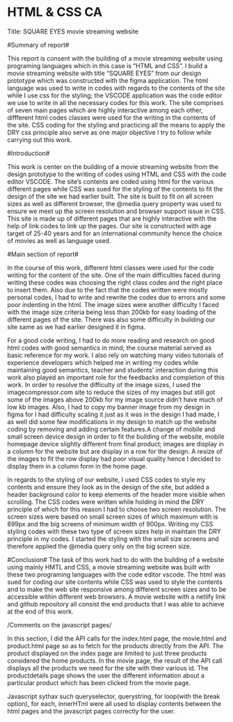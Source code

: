 # HTML & CSS CA

Title: SQUARE EYES movie streaming website

#Summary of report#

This report is consent with the building of a movie streaming website using programing languages which in this case is “HTML and CSS”. I build a movie streaming website with title “SQUARE EYES” from our design prototype which was constructed with the figma application. The html language was used to write in codes with regards to the contents of the site while I use css for the styling; the VSCODE application was the code editor we use to write in all the necessary codes for this work. The site comprises of seven main pages which are highly interactive among each other, diffferent html codes classes were used for the writing in the contents of the site. CSS coding for the styling and practicing all the means to apply the DRY css principle also serve as one major objective I try to follow while carrying out this work.

#Introduction#

This work is center on the building of a movie streaming website from the design prototype to the writing of codes using HTML and CSS with the code editor VSCODE. The site’s contents are coded using html for the various different pages while CSS was sued for the styling of the contents to fit the design of the site we had earlier built. The site is built to fit on all screen sizes as well as different browser, the @media query property was used to ensure we meet up the screen resolution and browser support issue in CSS. This site is made up of different pages that are highly interactive with the help of link codes to link up the pages. Our site is constructed with age target of 25-40 years and for an international community hence the choice of movies as well as language used.

#Main section of report#

In the course of this work, different html classes were used for the code writing for the content of the site. One of the main difficulties faced during writing these codes was choosing the right class codes and the right place to insert them. Also due to the fact that the codes written were mostly personal codes, I had to write and rewrite the codes due to errors and some poor indenting in the html. The image sizes were another difficulty I faced with the image size criteria being less than 200kb for easy loading of the different pages of the site. There was also some difficulty in building our site same as we had earlier designed it in figma.

For a good code writing, I had to do more reading and research on good html codes with good semantics in mind; the course material served as basic reference for my work. I also rely on watching many video tutorials of experience developers which helped me in writing my codes while maintaining good semantics, teacher and students’ interaction during this work also played an important role for the feedbacks and completion of this work. In order to resolve the difficulty of the image sizes, I used the imagecompressor.com site to reduce the sizes of my images but still got some of the images above 200kb for my image source didn’t have much of low kb images. Also, I had to copy my banner image from my design in figma for I had difficulty scaling it just as it was in the design I had made, I as well did some few modifications in my design to match up the website coding by removing and adding certain features.A change of mobile and small screen device design in order to fit the building of the website, mobile homepage device slightly different from final product; images are display in a column for the website but are display in a row for the design. A resize of the images to fit the row display had poor visual quality hence I decided to display them in a column form in the home page.

In regards to the styling of our website, I used CSS codes to style my contents and ensure they look as in the design of the site, but added a header background color to keep elements of the header more visible when scrolling. The CSS codes were written while holding in mind the DRY principle of which for this reason I had to choose two screen resolution. The screen sizes were based on small screen sizes of which maximum with is 899px and the big screens of minimum width of 900px. Writing my CSS styling codes with these two type of screen sizes help in maintain the DRY principle in my codes. I started the styling with the small size screens and therefore applied the @media query only on the big screen size.

#Conclusion#
The task of this work had to do with the building of a website using mainly HMTL and CSS, a movie streaming website was built with these two programing languages with the code editor vscode. The html was sued for coding our site contents while CSS was used to style the contents and to make the web site responsive among different screen sizes and to be accessible within different web browsers. A movie website with a netlify link and github repository all consist the end products that I was able to achieve at the end of this work.

/Comments on the javascript pages/

In this section, I did the API calls for the index.html page, the movie.html and product.html page so as to fetch for the products directly from the API. The product displayed on the index page are limited to just three products considered the home products. In the movie page, the result of the API call displays all the products we need for the site with their various id. The productdetails page shows the user the different information about a particular product which has been clicked from the movie page.

Javascript sythax such queryselector, querystring, for loop(with the break option), for each, innerHTml were all used to display contents between the html pages and the javascript pages correctly for the user.
